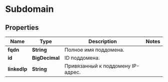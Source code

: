 

# Subdomain


## Properties

| Name | Type | Description | Notes |
|------------ | ------------- | ------------- | -------------|
|**fqdn** | **String** | Полное имя поддомена. |  |
|**id** | **BigDecimal** | ID поддомена. |  |
|**linkedIp** | **String** | Привязанный к поддомену IP-адрес. |  |



